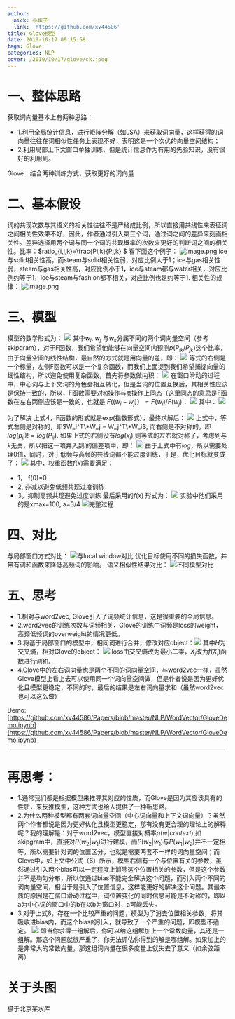 ```yaml
---
author:
  nick: 小蛋子
  link: 'https://github.com/xv44586'
title: Glove模型
date: 2019-10-17 09:15:58
tags: Glove
categories: NLP
cover: /2019/10/17/glove/sk.jpeg
---
```

<!-- toc -->

# 一、整体思路

获取词向量基本上有两种思路：
* 1.利用全局统计信息，进行矩阵分解（如LSA）来获取词向量，这样获得的词向量往往在词相似性任务上表现不好，表明这是一个次优的向量空间结构；
* 2.利用局部上下文窗口单独训练，但是统计信息作为有用的先验知识，没有很好的利用到。   
 
Glove：结合两种训练方式，获取更好的词向量

# 二、基本假设

词的共现次数与其语义的相关性往往不是严格成比例，所以直接用共线性来表征词之间相关性效果不好，因此，作者通过引入第三个词，通过词之间的差异来刻画相关性。差异选择用两个词与同一个词的共现概率的次数来更好的判断词之间的相关性。比率：$ratio_{i,j,k}=\frac{Pi,k}{Pj,k} $
看下面这个例子：
![image.png](/2019/10/17/glove/table1.png)
ice 与solid相关性高，而steam与solid相关性弱，对应比例大于1；ice与gas相关性弱，steam与gas相关性高，对应比例小于1，ice与steam都与water相关，对应比例约等于1，ice与steam与fashion都不相关，对应比例也是约等于1.
相关性的规律：
![image.png](/2019/10/17/glove/ratio.png)
# 三、模型

模型的数学形式为：
![](/2019/10/17/glove/1.png)
其中$w_i$, $w_j$ 与$w_k$分属不同的两个词向量空间（参考skipgram），对于F函数，我们希望他能够在向量空间内预测$p(P_{ik}/P_{jk})$这个比率，由于向量空间的线性结构，最自然的方式就是用向量的差，即：
![](/2019/10/17/glove/2.png)
等式的右侧是一个标量，左侧F函数可以是一个复杂函数，而我们上面提到我们希望捕捉向量的线性结构，所以避免使用复杂函数，首先将参数做内积：
![](/2019/10/17/glove/3.png)
在窗口滑动的过程中，中心词与上下文词的角色会相互转化，但是当词的位置互换后，其相关性应该是保持一致的，所以，F函数需要对<code>和</code>操作与<code>商</code>操作上同态（这里同态的意思是F函数在左右两侧应该是一致的，也就是 $F((w_i - w_j)）= F(w_i) / F(w_j)$：
![](/2019/10/17/glove/4.png)
其中：
![](/2019/10/17/glove/5.png)

为了解决 上式4，F函数的形式就是exp(指数形式），最终求解后：
![](/2019/10/17/glove/6.png)
上式中，等式左侧是对称的，即$W_i^T\*W_j = W_j^T\*W_i$, 而右侧是不对称的，即$log(p_{ij}) != log(P_{ji})$. 如果上式的右侧没有$log(x_i)$,则等式的左右就对称了，考虑到与$k$无关，所以把这一项并入到$i$的偏差项中，即：
![](/2019/10/17/glove/7.png)
由于上式中有$log$，所以需要处理0值，同时，对于低频与高频的共线词都不能过度训练，于是，优化目标就变成了：
![](/2019/10/17/glove/8.png)
其中，权重函数$f(x)$需要满足：
* 1， f(0)=0
* 2, 非减以避免低频共现过度训练
* 3，抑制高频共现避免过度训练
最后采用的$f(x)$ 形式为：
![](/2019/10/17/glove/9.png)
实验中他们采用的是xmax=100, a=3/4
![完整过程](/2019/10/17/glove/scratch.png)

# 四、对比

与局部窗口方式对比：
![与local window对比](/2019/10/17/glove/comp.png)
优化目标使用不同的损失函数，并带有调和函数来降低高频词的影响。
语义相似性结果对比：
![不同模型对比](/2019/10/17/glove/result.png)

# 五、思考

* 1.相对与word2vec, Glove引入了词频统计信息，这是很重要的全局信息。
* 2.word2vec的训练次数与词频相关，Glove的训练中词频是loss的weight，高频低频词的overweight的情况更低。
* 3.将基于局部窗口的模型中，相同词进行合并，修改对应object：![](/2019/10/17/glove/13.png)
其中$H$为交叉熵，相对Glove的object：
![](/2019/10/17/glove/16.png)
loss由交叉熵改为最小二乘，$X_i$改为$f(X_i)$函数进行调和。
* 4.Glove中的左右词向量也是两个不同的词向量空间，与word2vec一样，虽然Glove模型上看上去可以使用同一个词向量空间做，但是作者说是因为更好优化且模型更稳定，不同的时，最后的结果是左右词向量求和（虽然word2vec也可以这么做）

Demo:[https://github.com/xv44586/Papers/blob/master/NLP/WordVector/GloveDemo.ipynb](https://github.com/xv44586/Papers/blob/master/NLP/WordVector/GloveDemo.ipynb)

------------------------------------------------
# 再思考：
* 1.通常我们都是根据模型来推导其对应的性质，而Glove是因为其应该具有的性质，来反推模型，这种方式也给人提供了一种新思路。
* 2.为什么两种模型都有两套词向量空间（中心词向量和上下文词向量）？虽然两个作者都说是因为更好优化且模型更稳定，那有没有更合理的理论上的解释呢？我的理解是：对于word2vec，模型直接对概率$p(w|context)$,如skipgram中，直接对$P(w_2|w_1)$进行建模，而$P(w_2|w_1$)与$P(w_1|w_2)$并不一定相等，所以需要针对词的位置区分，也就是需要两套不一样的词向量空间；而Glove中，如上文中公式（6）所示，模型右侧有一个与位置有关的参数，虽然通过引入两个bias可以一定程度上消除这个位置相关的参数，但是这个参数并不是均匀分布，所以仅通过bias不能完全解决这个问题，而引入两个不同的词向量空间，相当于是引入了位置信息，这样能更好的解决这个问题。其最本质的原因是在窗口滑动过程中，词位置变化的同时信息可能是不对称的，即以a为中心词的窗口中的b在以b为窗口时，a可能丢失。
* 3.对于上式8，存在一个比较严重的问题，模型为了消去位置相关参数，将其吸收进bias内，而这个bias的引入，就导致了一个严重的问题，即模型不适定。
![](/2019/10/17/glove/ret.png)
即当你求得一组解后，你可以给这组解加上一个常数向量，其还是一组解。那这个问题就很严重了，你无法评估你得到的解是哪组解。如果加上的是非常大的常数向量，那这组词向量在很多度量上就失去了意义（如余弦距离）
# 关于头图
摄于北京某水库